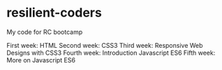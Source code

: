 # resilient-coders
My code for RC bootcamp

First week: HTML
Second week: CSS3
Third week: Responsive Web Designs with CSS3
Fourth week: Introduction Javascript ES6
Fifth week: More on Javascript ES6

